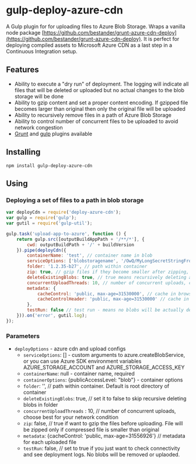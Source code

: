 # gulp-deploy-azure-cdn

A Gulp plugin for for uploading files to Azure Blob Storage.
Wraps a vanilla node package [https://github.com/bestander/grunt-azure-cdn-deploy](https://github.com/bestander/grunt-azure-cdn-deploy).
It is perfect for deploying compiled assets to Microsoft Azure CDN as a last step in a Continuous Integration setup.

## Features

- Ability to execute a "dry run" of deployment. The logging will indicate all files that will be deleted or uploaded but no actual changes to the blob storage will be done
- Ability to gzip content and set a proper content encoding. If gzipped file becomes larger than original then only the original file will be uploaded
- Ability to recursively remove files in a path of Azure Blob Storage
- Ability to control number of concurrent files to be uploaded to avoid network congestion
- [Grunt](https://github.com/bestander/grunt-azure-cdn-deploy) and [gulp](https://github.com/bestander/gulp-deploy-azure-cdn) plugins available

## Installing

```
npm install gulp-deploy-azure-cdn
```


## Using

### Deploying a set of files to a path in blob storage

```javascript
var deployCdn = require('deploy-azure-cdn');
var gulp = require('gulp');
var gutil = require('gulp-util');

gulp.task('upload-app-to-azure', function () {
    return gulp.src([outputBuildAppPath + '/**/*'], {
        cwd: outputBuildPath + '/' + buildVersion
    }).pipe(deployCdn({
        containerName: 'test', // container name in blob
        serviceOptions: ['blobstoragename', '/OwQ/MyLongSecretStringFromAzureConfigPanel'], // custom arguments to azure.createBlobService
        folder: '1.2.35-b27', // path within container
        zip: true, // gzip files if they become smaller after zipping, content-encoding header will change if file is zipped
        deleteExistingBlobs: true, // true means recursively deleting anything under folder
        concurrentUploadThreads: 10, // number of concurrent uploads, choose best for your network condition
        metadata: {
            cacheControl: 'public, max-age=31530000', // cache in browser
            cacheControlHeader: 'public, max-age=31530000' // cache in azure CDN. As this data does not change, we set it to 1 year
        },
        testRun: false // test run - means no blobs will be actually deleted or uploaded, see log messages for details
    })).on('error', gutil.log);
});
```

### Parameters
- `deployOptions` - azure cdn and upload configs
  - `serviceOptions`: [] - custom arguments to azure.createBlobService, or you can use Azure SDK environment variables AZURE_STORAGE_ACCOUNT and AZURE_STORAGE_ACCESS_KEY
  - `containerName`: null -  container name, required
  - `containerOptions`: {publicAccessLevel: "blob"} - container options
  - `folder`: '', // path within container. Default is root directory of container
  - `deleteExistingBlobs`: true, // set it to false to skip recursive deleting blobs in folder
  - `concurrentUploadThreads` : 10, // number of concurrent uploads, choose best for your network condition
  - `zip`: false, // true if want to gzip the files before uploading. File will be zipped only if compressed file is smaller than original
  - `metadata`: {cacheControl: 'public, max-age=31556926'} // metadata for each uploaded file
  - `testRun`: false, // set to true if you just want to check connectivity and see deployment logs. No blobs will be removed or uplaoded.




